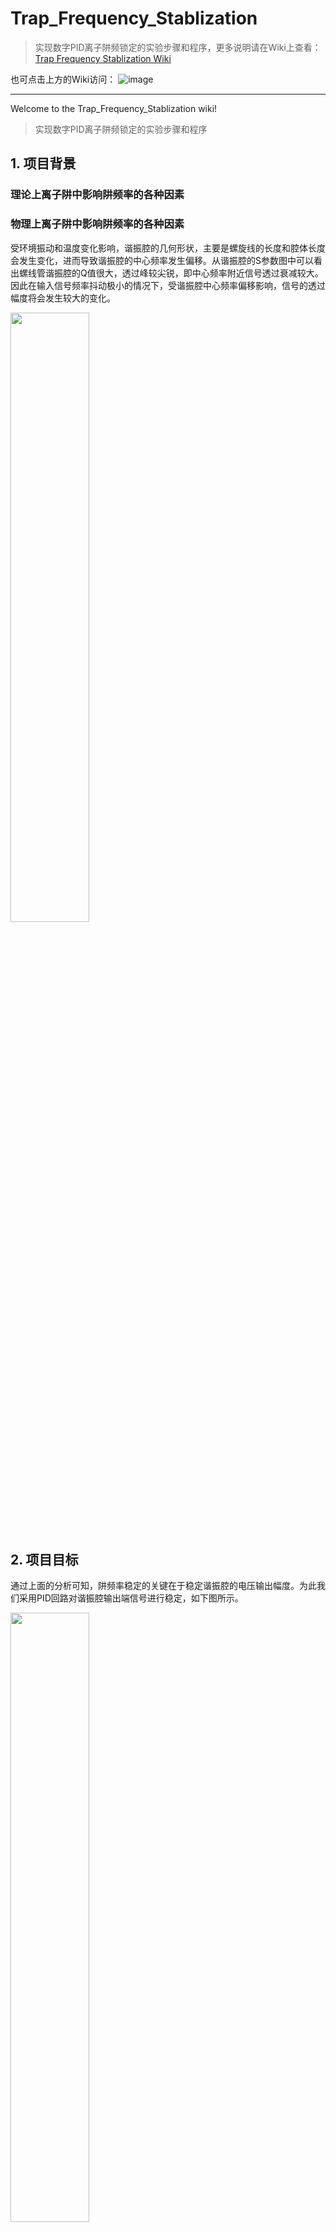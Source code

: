 # Trap_Frequency_Stablization
> 实现数字PID离子阱频锁定的实验步骤和程序，更多说明请在Wiki上查看：[Trap Frequency Stablization Wiki](https://github.com/DaojiePENG/Trap_Frequency_Stablization/wiki)

也可点击上方的Wiki访问：
![image](https://github.com/DaojiePENG/Trap_Frequency_Stablization/assets/49547589/e60af2d3-b86b-4700-92b4-ad761120d528)

***

Welcome to the Trap_Frequency_Stablization wiki!
> 实现数字PID离子阱频锁定的实验步骤和程序
## 1. 项目背景
### 理论上离子阱中影响阱频率的各种因素

### 物理上离子阱中影响阱频率的各种因素
受环境振动和温度变化影响，谐振腔的几何形状，主要是螺旋线的长度和腔体长度会发生变化，进而导致谐振腔的中心频率发生偏移。从谐振腔的S参数图中可以看出螺线管谐振腔的Q值很大，透过峰较尖锐，即中心频率附近信号透过衰减较大。因此在输入信号频率抖动极小的情况下，受谐振腔中心频率偏移影响，信号的透过幅度将会发生较大的变化。

<img src="https://github.com/DaojiePENG/Trap_Frequency_Stablization/assets/49547589/3ac732ee-e5a3-4912-b7f7-c39bbcab69c3" height="50%" width="50%">

## 2. 项目目标
通过上面的分析可知，阱频率稳定的关键在于稳定谐振腔的电压输出幅度。为此我们采用PID回路对谐振腔输出端信号进行稳定，如下图所示。

<img src="https://github.com/DaojiePENG/Trap_Frequency_Stablization/assets/49547589/54f40b64-7f38-449f-bfc5-9142f181c6b2" height="50%" width="50%">

上图为模拟PID反馈调节回路，与上图中展示方法不同的是本项目中我们将采用数字PID和DDS来实现整个稳定回路。数字化给了我们跟大的自由度来操作整个回路系统中的关键特性。当然，数字系统的延时会比模拟系统大，从而影响真个系统的最大反馈带宽。
## 3. 项目器件
### 项目主体器件
1. 螺线管谐振腔：
2. 分压板：
3. 检波器：
4. 低通滤波器：
5. 射频功率放大器：
6. RTMQ板卡：
3. 同轴缆线若干：


### 项目辅助仪器
1. 示波器：
2. 频谱分析仪or网络分析仪：
3. 同轴缆线若干：

## 4. 项目步骤
### 1. 设计和加工谐振腔
谐振腔是整个阱频稳定系统的关键器件，如果已经有了现成的谐振腔可以跳过此部分；如果没有那么可以按照如下参数进行谐振腔的加工。

***

腔外圆筒内径：103mm；
腔外圆通高度：110mm；

大线圈线：3mm直径空心铜管；
大线圈直径：52mm；
螺旋圈圈数：6圈；
大线圈螺距：12mm；

小线圈线：1mm直径漆包铜线；
小线圈直径：30mm；
小线圈圈数：3圈；
小线圈螺距：5mm；

***

关于谐振腔的装配设计参考下图：

![image](https://github.com/DaojiePENG/Trap_Frequency_Stablization/assets/49547589/af7b3ab4-f66a-48e4-a260-47678e75e1c1)

### 2. 测试谐振腔裸Q和中心频率

<image src="https://github.com/DaojiePENG/Trap_Frequency_Stablization/assets/49547589/c0241b57-bff4-40c8-b7fc-0a02f6f7c915" width="50%">

用S参数法测量，按照上面建议的参数加工出来的谐振腔中心频率应该在60MHz左右，Q值一般在450左右。中心频率一般不会有太大问题，如果在60MHz $+-$ 20MHz的范围内看不到吸收峰，则应检查是否有虚焊。

这里需要重点关注一下Q值，如果Q值过小则可能是焊接出现问题，需要检查各个焊点是是否牢固且接触充分；也可能是螺线管螺距出现问题，比如螺距不均匀等。

如果检查上述都没有问题，继续进入下一部分。

### 3. 焊接和测试分压板

### 4. 测试谐振腔含分压板的Q值和中心频率

### 5. 测试检波器

### 6. 测试RTMQ板卡

### 7. 阱频稳定系统构建


